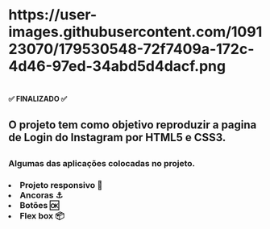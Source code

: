 <h1>https://user-images.githubusercontent.com/109123070/179530548-72f7409a-172c-4d46-97ed-34abd5d4dacf.png<h1>
<h4> &#9989 FINALIZADO &#9989 <h4>

<h2> O projeto tem como objetivo reproduzir a pagina de Login do Instagram por HTML5 e CSS3. <h2>

<h3> Algumas das aplicações colocadas no projeto. <h3>

<li> Projeto responsivo &#128241</li>
<li>Ancoras &#9875</li>
<li>Botões &#127383</li>
<li>Flex box &#128230</li>
